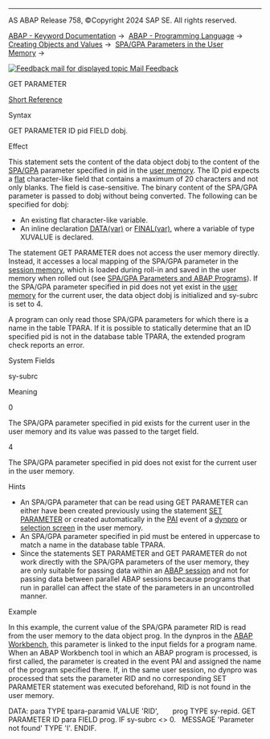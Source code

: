  

* * *

AS ABAP Release 758, ©Copyright 2024 SAP SE. All rights reserved.

[ABAP - Keyword Documentation](https://help.sap.com/doc/abapdocu_latest_index_htm/latest/en-US/abenabap.htm) →  [ABAP - Programming Language](https://help.sap.com/doc/abapdocu_latest_index_htm/latest/en-US/abenabap_reference.htm) →  [Creating Objects and Values](https://help.sap.com/doc/abapdocu_latest_index_htm/latest/en-US/abencreate_objects.htm) →  [SPA/GPA Parameters in the User Memory](https://help.sap.com/doc/abapdocu_latest_index_htm/latest/en-US/abenspa_gpa.htm) → 

 [![](Mail.gif?object=Mail.gif "Feedback mail for displayed topic") Mail Feedback](mailto:f1_help@sap.com?subject=Feedback%20on%20ABAP%20Documentation&body=Document:%20GET%20PARAMETER%2C%20ABAPGET_PARAMETER%2C%20758%0D%0A%0D%0AError:%0D%0A%0D%0A%0D%0A%0D%0ASuggestion%20for%20improvement:)

GET PARAMETER

[Short Reference](https://help.sap.com/doc/abapdocu_latest_index_htm/latest/en-US/abapget_parameter_shortref.htm)

Syntax

GET PARAMETER ID pid FIELD dobj.

Effect

This statement sets the content of the data object dobj to the content of the [SPA/GPA](https://help.sap.com/doc/abapdocu_latest_index_htm/latest/en-US/abenspa_gpa_parameter_glosry.htm "Glossary Entry") parameter specified in pid in the [user memory](https://help.sap.com/doc/abapdocu_latest_index_htm/latest/en-US/abenuser_memory_glosry.htm "Glossary Entry"). The ID pid expects a [flat](https://help.sap.com/doc/abapdocu_latest_index_htm/latest/en-US/abenflat_glosry.htm "Glossary Entry") character-like field that contains a maximum of 20 characters and not only blanks. The field is case-sensitive. The binary content of the SPA/GPA parameter is passed to dobj without being converted. The following can be specified for dobj:

-   An existing flat character-like variable.
-   An inline declaration [DATA(var)](https://help.sap.com/doc/abapdocu_latest_index_htm/latest/en-US/abendata_inline.htm) or [FINAL(var)](https://help.sap.com/doc/abapdocu_latest_index_htm/latest/en-US/abenfinal_inline.htm), where a variable of type XUVALUE is declared.

The statement GET PARAMETER does not access the user memory directly. Instead, it accesses a local mapping of the SPA/GPA parameter in the [session memory](https://help.sap.com/doc/abapdocu_latest_index_htm/latest/en-US/abenroll_area_glosry.htm "Glossary Entry"), which is loaded during roll-in and saved in the user memory when rolled out (see [SPA/GPA Parameters and ABAP Programs](https://help.sap.com/doc/abapdocu_latest_index_htm/latest/en-US/abenspa_gpa.htm)). If the SPA/GPA parameter specified in pid does not yet exist in the [user memory](https://help.sap.com/doc/abapdocu_latest_index_htm/latest/en-US/abenuser_memory_glosry.htm "Glossary Entry") for the current user, the data object dobj is initialized and sy-subrc is set to 4.

A program can only read those SPA/GPA parameters for which there is a name in the table TPARA. If it is possible to statically determine that an ID specified pid is not in the database table TPARA, the extended program check reports an error.

System Fields

sy-subrc

Meaning

0

The SPA/GPA parameter specified in pid exists for the current user in the user memory and its value was passed to the target field.

4

The SPA/GPA parameter specified in pid does not exist for the current user in the user memory.

Hints

-   An SPA/GPA parameter that can be read using GET PARAMETER can either have been created previously using the statement [SET PARAMETER](https://help.sap.com/doc/abapdocu_latest_index_htm/latest/en-US/abapset_parameter.htm) or created automatically in the [PAI](https://help.sap.com/doc/abapdocu_latest_index_htm/latest/en-US/abenpai_glosry.htm "Glossary Entry") event of a [dynpro](https://help.sap.com/doc/abapdocu_latest_index_htm/latest/en-US/abendynpro_glosry.htm "Glossary Entry") or [selection screen](https://help.sap.com/doc/abapdocu_latest_index_htm/latest/en-US/abenselection_screen_glosry.htm "Glossary Entry") in the user memory.
-   An SPA/GPA parameter specified in pid must be entered in uppercase to match a name in the database table TPARA.
-   Since the statements SET PARAMETER and GET PARAMETER do not work directly with the SPA/GPA parameters of the user memory, they are only suitable for passing data within an [ABAP session](https://help.sap.com/doc/abapdocu_latest_index_htm/latest/en-US/abenabap_session_glosry.htm "Glossary Entry") and not for passing data between parallel ABAP sessions because programs that run in parallel can affect the state of the parameters in an uncontrolled manner.

Example

In this example, the current value of the SPA/GPA parameter RID is read from the user memory to the data object prog. In the dynpros in the [ABAP Workbench](https://help.sap.com/doc/abapdocu_latest_index_htm/latest/en-US/abenabap_workbench_glosry.htm "Glossary Entry"), this parameter is linked to the input fields for a program name. When an ABAP Workbench tool in which an ABAP program is processed, is first called, the parameter is created in the event PAI and assigned the name of the program specified there. If, in the same user session, no dynpro was processed that sets the parameter RID and no corresponding SET PARAMETER statement was executed beforehand, RID is not found in the user memory.

DATA: para TYPE tpara-paramid VALUE 'RID',
      prog TYPE sy-repid.
GET PARAMETER ID para FIELD prog.
IF sy-subrc <> 0.
  MESSAGE 'Parameter not found' TYPE 'I'.
ENDIF.